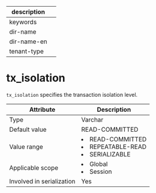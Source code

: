 |description||
|---|---|
|keywords||
|dir-name||
|dir-name-en||
|tenant-type||

# tx_isolation

`tx_isolation` specifies the transaction isolation level.

| **Attribute** | **Description** |
|---------|------------------------------------------------------------------------------------------------------------------------------------------------------------------------------------------------------------------------------------|
| Type | Varchar |
| Default value | READ-COMMITTED |
| Value range | <li> READ-COMMITTED   <li> REPEATABLE-READ   <li> SERIALIZABLE |
| Applicable scope | <li> Global   <li> Session |
| Involved in serialization | Yes |
